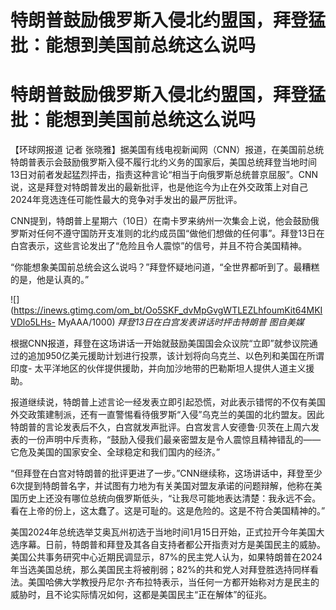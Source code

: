 # 特朗普鼓励俄罗斯入侵北约盟国，拜登猛批：能想到美国前总统这么说吗

# 特朗普鼓励俄罗斯入侵北约盟国，拜登猛批：能想到美国前总统这么说吗

【环球网报道 记者
张晓雅】据美国有线电视新闻网（CNN）报道，在美国前总统特朗普表示会鼓励俄罗斯入侵不履行北约义务的国家后，美国总统拜登当地时间13日对前者发起猛烈抨击，指责这种言论“相当于向俄罗斯总统普京屈服”。CNN说，这是拜登对特朗普发出的最新批评，也是他迄今为止在外交政策上对自己2024年竞选连任可能性最大的竞争对手发出的最严厉批评。

CNN提到，特朗普上星期六（10日）在南卡罗来纳州一次集会上说，他会鼓励俄罗斯对任何不遵守国防开支准则的北约成员国“做他们想做的任何事”。拜登13日在白宫表示，这些言论发出了“危险且令人震惊”的信号，并且不符合美国精神。

“你能想象美国前总统会这么说吗？”拜登怀疑地问道，“全世界都听到了。最糟糕的是，他是认真的。”

![](https://inews.gtimg.com/om_bt/Oo5SKF_dvMpGvgWTLEZLhfoumKit64MKIVDlo5LHs-
MyAAA/1000) _拜登13日在白宫发表讲话时抨击特朗普 图自美媒_

根据CNN报道，拜登在这场讲话一开始就鼓励美国国会众议院“立即”就参议院通过的追加950亿美元援助计划进行投票，该计划将向乌克兰、以色列和美国在所谓印度-
太平洋地区的伙伴提供援助，并向加沙地带的巴勒斯坦人提供人道主义援助。

报道继续说，特朗普上述言论一经发表立即引起恐慌，对此表示错愕的不仅有美国外交政策建制派，还有一直警惕看待俄罗斯“入侵”乌克兰的美国的北约盟友。因此特朗普的言论发表后不久，白宫就发声批评。白宫发言人安德鲁·贝茨在上周六发表的一份声明中斥责称，“鼓励入侵我们最亲密盟友是令人震惊且精神错乱的——它危及美国的国家安全、全球稳定和我们国内的经济。”

“但拜登在白宫对特朗普的批评更进了一步。”CNN继续称，这场讲话中，拜登至少6次提到特朗普名字，并试图有力地为有关美国对盟友承诺的问题辩解，他称在美国历史上还没有哪位总统向俄罗斯低头，“让我尽可能地表达清楚：我永远不会。看在上帝的份上，这太蠢了。这是可耻的。这是危险的。这是不符合美国精神的。”

美国2024年总统选举艾奥瓦州初选于当地时间1月15日开始，正式拉开今年美国大选序幕。日前，特朗普和拜登及其各自支持者都公开指责对方是美国民主的威胁。美国公共事务研究中心近期民调显示，87%的民主党人认为，如果特朗普在2024年当选美国总统，那么美国民主将被削弱；82%的共和党人对拜登胜选持同样看法。美国哈佛大学教授丹尼尔·齐布拉特表示，当任何一方都开始称对方是民主的威胁时，且不论实际情况如何，这都是美国民主“正在解体”的征兆。

